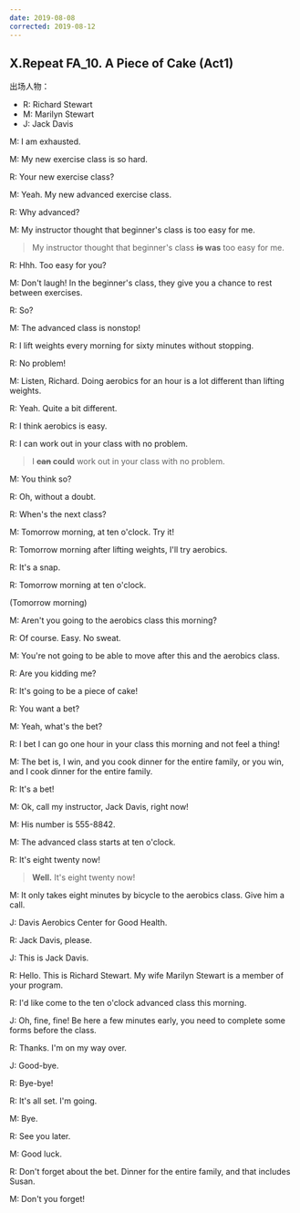 ```yaml
---
date: 2019-08-08
corrected: 2019-08-12
---
```


## X.Repeat FA_10. A Piece of Cake (Act1)

出场人物：

- R: Richard Stewart
- M: Marilyn Stewart
- J: Jack Davis

M: I am exhausted.

M: My new exercise class is so hard.

R: Your new exercise class?

M: Yeah. My new advanced exercise class.

R: Why advanced?

M: My instructor thought that beginner's class is too easy for me.

> My instructor thought that beginner's class **~~is~~ was** too easy for me.

R: Hhh. Too easy for you?

M: Don't laugh! In the beginner's class, they give you a chance to rest between exercises.

R: So?

M: The advanced class is nonstop!

R: I lift weights every morning for sixty minutes without stopping.

R: No problem!

M: Listen, Richard. Doing aerobics for an hour is a lot different than lifting weights.

R: Yeah. Quite a bit different.

R: I think aerobics is easy.

R: I can work out in your class with no problem.

> I **~~can~~ could** work out in your class with no problem.

M: You think so?

R: Oh, without a doubt.

R: When's the next class?

M: Tomorrow morning, at ten o'clock. Try it!

R: Tomorrow morning after lifting weights, I'll try aerobics.

R: It's a snap.

R: Tomorrow morning at ten o'clock.

(Tomorrow morning)

M: Aren't you going to the aerobics class this morning?

R: Of course. Easy. No sweat.

M: You're not going to be able to move after this and the aerobics class.

R: Are you kidding me?

R: It's going to be a piece of cake!

R: You want a bet?

M: Yeah, what's the bet?

R: I bet I can go one hour in your class this morning and not feel a thing!

M: The bet is, I win, and you cook dinner for the entire family, or you win, and I cook dinner for the entire family.

R: It's a bet!

M: Ok, call my instructor, Jack Davis, right now!

M: His number is 555-8842.

M: The advanced class starts at ten o'clock.

R: It's eight twenty now!

> **Well.** It's eight twenty now!

M: It only takes eight minutes by bicycle to the aerobics class. Give him a call.

J: Davis Aerobics Center for Good Health.

R: Jack Davis, please.

J: This is Jack Davis.

R: Hello. This is Richard Stewart. My wife Marilyn Stewart is a member of your program.

R: I'd like come to the ten o'clock advanced class this morning.

J: Oh, fine, fine! Be here a few minutes early, you need to complete some forms before the class.

R: Thanks. I'm on my way over.

J: Good-bye.

R: Bye-bye!

R: It's all set. I'm going.

M: Bye.

R: See you later.

M: Good luck.

R: Don't forget about the bet. Dinner for the entire family, and that includes Susan.

M: Don't you forget!

